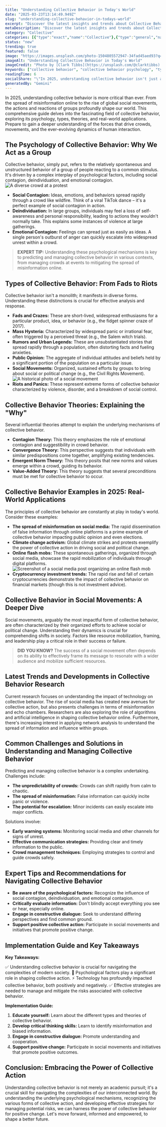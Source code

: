```yaml
---
title: "Understanding Collective Behavior in Today's World"
date: "2025-03-23T13:14:49.949Z"
slug: "understanding-collective-behavior-in-todays-world"
excerpt: "Discover the latest insights and trends about Collective Behavior. This comprehensive guide covers everything you need to know about Collective Behavior in 2025."
metaDescription: "Discover the latest insights and trends about Collective Behavior. This comprehensive guide covers everything you need to know about Collective Behavior in..."
category: "Collective"
categories: [{"type":"exact","name":"Collective"},{"type":"general","name":"Social Sciences"},{"type":"medium","name":"Sociology"},{"type":"specific","name":"Crowd Dynamics"},{"type":"niche","name":"Panic Behavior"}]
status: "new"
trending: true
featured: false
image: "https://images.unsplash.com/photo-1504805572947-34fad45aed93?q=85&w=1200&fit=max&fm=webp&auto=compress"
imageAlt: "Understanding Collective Behavior in Today's World"
imageCredit: "Photo by [Clark Tibbs](https://unsplash.com/@clarktibbs) on Unsplash"
keywords: ["collective behavior", "collective behavior psychology", "types of collective behavior", "collective behavior examples", "collective behavior theory", "understanding collective behavior", "collective behavior in social movements", "collective behavior research papers", "buy collective behavior textbook", "collective behavior case studies"]
readingTime: 6
socialShare: "\"In 2025, understanding collective behavior isn't just about studying crowds; it's about understanding the digital forces shaping our opinions and actions.\""
generatedBy: "Gemini"
---
```




In 2025, understanding collective behavior is more critical than ever.  From the spread of misinformation online to the rise of global social movements, the actions and reactions of groups profoundly shape our world. This comprehensive guide delves into the fascinating field of collective behavior, exploring its psychology, types, theories, and real-world applications.  Prepare to gain a deeper understanding of the forces that drive crowds, movements, and the ever-evolving dynamics of human interaction.

##  The Psychology of Collective Behavior: Why We Act as a Group

Collective behavior, simply put, refers to the relatively spontaneous and unstructured behavior of a group of people reacting to a common stimulus.  It's driven by a complex interplay of psychological factors, including social contagion, deindividuation, and emotional contagion. ![A diverse crowd at a protest](https://images.unsplash.com/photo-1451187580459-43490279c0fa?q=85&w=1200&fit=max&fm=webp&auto=compress)

*   **Social Contagion:**  Ideas, emotions, and behaviors spread rapidly through a crowd like wildfire. Think of a viral TikTok dance – it's a perfect example of social contagion in action.
*   **Deindividuation:**  In large groups, individuals may feel a loss of self-awareness and personal responsibility, leading to actions they wouldn't normally take.  This explains some instances of violence at large gatherings.
*   **Emotional Contagion:** Feelings can spread just as easily as ideas.  A single person's outburst of anger can quickly escalate into widespread unrest within a crowd.

> **EXPERT TIP:** Understanding these psychological mechanisms is key to predicting and managing collective behavior in various contexts, from managing crowds at events to mitigating the spread of misinformation online.

## Types of Collective Behavior: From Fads to Riots

Collective behavior isn't a monolith; it manifests in diverse forms.  Understanding these distinctions is crucial for effective analysis and response.

*   **Fads and Crazes:**  These are short-lived, widespread enthusiasms for a particular product, idea, or behavior (e.g., the fidget spinner craze of 2017).
*   **Mass Hysteria:**  Characterized by widespread panic or irrational fear, often triggered by a perceived threat (e.g., the Salem witch trials).
*   **Rumors and Urban Legends:**  These are unsubstantiated stories that spread rapidly through a population, often distorting facts and fueling anxieties.
*   **Public Opinion:**  The aggregate of individual attitudes and beliefs held by a significant portion of the population on a particular issue.
*   **Social Movements:**  Organized, sustained efforts by groups to bring about social or political change (e.g., the Civil Rights Movement). ![A historical photo of a social movement](https://images.unsplash.com/photo-1484417894907-623942c8ee29?q=85&w=1200&fit=max&fm=webp&auto=compress)
*   **Riots and Panics:**  These represent extreme forms of collective behavior characterized by violence, disorder, and a breakdown of social control.

## Collective Behavior Theories: Explaining the "Why"

Several influential theories attempt to explain the underlying mechanisms of collective behavior.

*   **Contagion Theory:** This theory emphasizes the role of emotional contagion and suggestibility in crowd behavior.
*   **Convergence Theory:**  This perspective suggests that individuals with similar predispositions come together, amplifying existing tendencies.
*   **Emergent Norm Theory:**  This theory posits that new norms and values emerge within a crowd, guiding its behavior.
*   **Value-Added Theory:** This theory suggests that several preconditions must be met for collective behavior to occur.

## Collective Behavior Examples in 2025: Real-World Applications

The principles of collective behavior are constantly at play in today's world. Consider these examples:

*   **The spread of misinformation on social media:**  The rapid dissemination of false information through online platforms is a prime example of collective behavior impacting public opinion and even elections.
*   **Climate change activism:**  Global climate strikes and protests exemplify the power of collective action in driving social and political change.
*   **Online flash mobs:**  These spontaneous gatherings, organized through social media, showcase the rapid mobilization of individuals through digital platforms. ![Screenshot of a social media post organizing an online flash mob](https://images.unsplash.com/photo-1517976487492-5750f3195933?q=85&w=1200&fit=max&fm=webp&auto=compress)
*   **Cryptocurrency investment trends:**  The rapid rise and fall of certain cryptocurrencies demonstrate the impact of collective behavior on financial markets (though this is not investment advice).

## Collective Behavior in Social Movements: A Deeper Dive

Social movements, arguably the most impactful form of collective behavior, are often characterized by their organized efforts to achieve social or political change.  Understanding their dynamics is crucial for comprehending shifts in society.  Factors like resource mobilization, framing, and leadership play a critical role in their success or failure. 

> **DID YOU KNOW?** The success of a social movement often depends on its ability to effectively frame its message to resonate with a wider audience and mobilize sufficient resources.

## Latest Trends and Developments in Collective Behavior Research

Current research focuses on understanding the impact of technology on collective behavior.  The rise of social media has created new avenues for collective action, but also presents challenges in terms of misinformation and echo chambers.  Researchers are also exploring the role of algorithms and artificial intelligence in shaping collective behavior online.  Furthermore, there's increasing interest in applying network analysis to understand the spread of information and influence within groups.

## Common Challenges and Solutions in Understanding and Managing Collective Behavior

Predicting and managing collective behavior is a complex undertaking.  Challenges include:

*   **The unpredictability of crowds:**  Crowds can shift rapidly from calm to chaotic.
*   **The spread of misinformation:**  False information can quickly incite panic or violence.
*   **The potential for escalation:**  Minor incidents can easily escalate into major conflicts.

Solutions involve:

*   **Early warning systems:**  Monitoring social media and other channels for signs of unrest.
*   **Effective communication strategies:**  Providing clear and timely information to the public.
*   **Crowd management techniques:**  Employing strategies to control and guide crowds safely.

## Expert Tips and Recommendations for Navigating Collective Behavior

*   **Be aware of the psychological factors:**  Recognize the influence of social contagion, deindividuation, and emotional contagion.
*   **Critically evaluate information:**  Don't blindly accept everything you see or hear, especially online.
*   **Engage in constructive dialogue:**  Seek to understand differing perspectives and find common ground.
*   **Support positive collective action:**  Participate in social movements and initiatives that promote positive change.

## Implementation Guide and Key Takeaways

**Key Takeaways:**

✅ Understanding collective behavior is crucial for navigating the complexities of modern society.
🔑  Psychological factors play a significant role in shaping collective action.
⚡  Technology has profoundly impacted collective behavior, both positively and negatively.
✅  Effective strategies are needed to manage and mitigate the risks associated with collective behavior.

**Implementation Guide:**

1. **Educate yourself:**  Learn about the different types and theories of collective behavior.
2. **Develop critical thinking skills:**  Learn to identify misinformation and biased information.
3. **Engage in constructive dialogue:**  Promote understanding and cooperation.
4. **Support positive change:**  Participate in social movements and initiatives that promote positive outcomes.

## Conclusion: Embracing the Power of Collective Action

Understanding collective behavior is not merely an academic pursuit; it's a crucial skill for navigating the complexities of our interconnected world.  By understanding the underlying psychological mechanisms, recognizing the various forms of collective action, and developing effective strategies for managing potential risks, we can harness the power of collective behavior for positive change.  Let's move forward, informed and empowered, to shape a better future.


